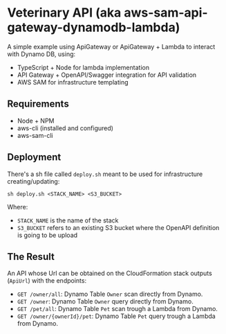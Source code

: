 # Veterinary API (aka aws-sam-api-gateway-dynamodb-lambda)
A simple example using ApiGateway or ApiGateway + Lambda to interact with Dynamo DB, using:

- TypeScript + Node for lambda implementation
- API Gateway + OpenAPI/Swagger integration for API validation
- AWS SAM for infrastructure templating

## Requirements

- Node + NPM
- aws-cli (installed and configured)
- aws-sam-cli

## Deployment

There's a sh file called `deploy.sh` meant to be used for infrastructure creating/updating:

`sh deploy.sh <STACK_NAME> <S3_BUCKET>`

Where:

- `STACK_NAME` is the name of the stack
- `S3_BUCKET` refers to an existing S3 bucket where the OpenAPI definition is going to be upload

## The Result

An API whose Url can be obtained on the CloudFormation stack outputs (`ApiUrl`) with the endpoints:

- `GET /owner/all`: Dynamo Table `Owner` scan directly from Dynamo.
- `GET /owner`: Dynamo Table `Owner` query directly from Dynamo.
- `GET /pet/all`: Dynamo Table `Pet` scan trough a Lambda from Dynamo.
- `GET /owner/{ownerId}/pet`: Dynamo Table `Pet` query trough a Lambda from Dynamo.
